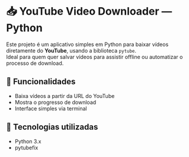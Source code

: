 # 📥 YouTube Video Downloader — Python

Este projeto é um aplicativo simples em Python para baixar vídeos diretamente do **YouTube**, usando a biblioteca `pytube`.  
Ideal para quem quer salvar vídeos para assistir offline ou automatizar o processo de download.

## 🚀 Funcionalidades

- Baixa vídeos a partir da URL do YouTube
- Mostra o progresso de download
- Interface simples via terminal

## 🧰 Tecnologias utilizadas

- Python 3.x
- pytubefix
